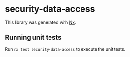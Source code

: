 # security-data-access

This library was generated with [Nx](https://nx.dev).

## Running unit tests

Run `nx test security-data-access` to execute the unit tests.
